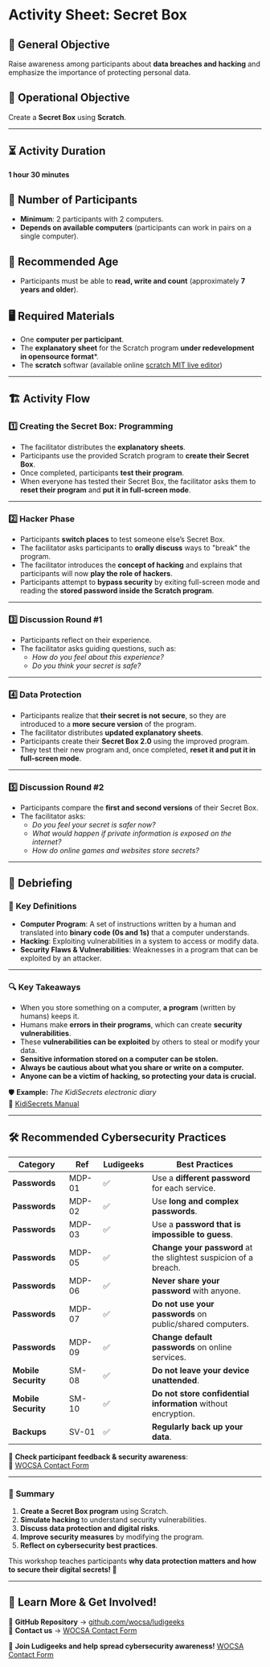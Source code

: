 # Activity Sheet: Secret Box

## 🎯 General Objective
Raise awareness among participants about **data breaches and hacking** and emphasize the importance of protecting personal data.

## 🎯 Operational Objective
Create a **Secret Box** using **Scratch**.

---

## ⏳ Activity Duration
**1 hour 30 minutes**

## 👥 Number of Participants
- **Minimum**: 2 participants with 2 computers.  
- **Depends on available computers** (participants can work in pairs on a single computer).  

## 🏫 Recommended Age
- Participants must be able to **read, write and count** (approximately **7 years and older**).

## 🖥️ Required Materials
- One **computer per participant**.
- The **explanatory sheet** for the Scratch program **under redevelopment in opensource format***.
- The **scratch** softwar (available online [scratch MIT live editor](https://scratch.mit.edu/projects/editor/))

---

## 🏗️ Activity Flow

### **1️⃣ Creating the Secret Box: Programming**
- The facilitator distributes the **explanatory sheets**.  
- Participants use the provided Scratch program to **create their Secret Box**.  
- Once completed, participants **test their program**.  
- When everyone has tested their Secret Box, the facilitator asks them to **reset their program** and **put it in full-screen mode**.

---

### **2️⃣ Hacker Phase**
- Participants **switch places** to test someone else’s Secret Box.  
- The facilitator asks participants to **orally discuss** ways to "break" the program.  
- The facilitator introduces the **concept of hacking** and explains that participants will now **play the role of hackers**.  
- Participants attempt to **bypass security** by exiting full-screen mode and reading the **stored password inside the Scratch program**.

---

### **3️⃣ Discussion Round #1**
- Participants reflect on their experience.  
- The facilitator asks guiding questions, such as:  
  - *How do you feel about this experience?*  
  - *Do you think your secret is safe?*  

---

### **4️⃣ Data Protection**
- Participants realize that **their secret is not secure**, so they are introduced to a **more secure version** of the program.  
- The facilitator distributes **updated explanatory sheets**.  
- Participants create their **Secret Box 2.0** using the improved program.  
- They test their new program and, once completed, **reset it and put it in full-screen mode**.

---

### **5️⃣ Discussion Round #2**
- Participants compare the **first and second versions** of their Secret Box.  
- The facilitator asks:  
  - *Do you feel your secret is safer now?*  
  - *What would happen if private information is exposed on the internet?*  
  - *How do online games and websites store secrets?*  

---

## 🧐 Debriefing

### **📖 Key Definitions**
- **Computer Program**: A set of instructions written by a human and translated into **binary code (0s and 1s)** that a computer understands.  
- **Hacking**: Exploiting vulnerabilities in a system to access or modify data.  
- **Security Flaws & Vulnerabilities**: Weaknesses in a program that can be exploited by an attacker.

---

### **🔍 Key Takeaways**
- When you store something on a computer, **a program** (written by humans) keeps it.  
- Humans make **errors in their programs**, which can create **security vulnerabilities**.  
- These **vulnerabilities can be exploited** by others to steal or modify your data.  
- **Sensitive information stored on a computer can be stolen.**  
- **Always be cautious about what you share or write on a computer.**  
- **Anyone can be a victim of hacking, so protecting your data is crucial.**  

🛡 **Example:** *The KidiSecrets electronic diary*  
🔗 [KidiSecrets Manual](https://www.vtech-jouets.com/media/manuels/140205_IM_KidiSecrets-Photo.pdf)

---

## 🛠 Recommended Cybersecurity Practices

| **Category** | **Ref** | **Ludigeeks** | **Best Practices** |
|-------------|--------|--------------|-------------------|
| **Passwords** | MDP-01 | ✅ | Use a **different password** for each service. |
| **Passwords** | MDP-02 | ✅ | Use **long and complex passwords**. |
| **Passwords** | MDP-03 | ✅ | Use a **password that is impossible to guess**. |
| **Passwords** | MDP-05 | ✅ | **Change your password** at the slightest suspicion of a breach. |
| **Passwords** | MDP-06 | ✅ | **Never share your password** with anyone. |
| **Passwords** | MDP-07 | ✅ | **Do not use your passwords** on public/shared computers. |
| **Passwords** | MDP-09 | ✅ | **Change default passwords** on online services. |
| **Mobile Security** | SM-08 | ✅ | **Do not leave your device unattended**. |
| **Mobile Security** | SM-10 | ✅ | **Do not store confidential information** without encryption. |
| **Backups** | SV-01 | ✅ | **Regularly back up your data**. |

📌 **Check participant feedback & security awareness**:  
🔗 [WOCSA Contact Form](https://www.wocsa.org/pages/contact.php)

---

### **🔎 Summary**
1. **Create a Secret Box program** using Scratch.  
2. **Simulate hacking** to understand security vulnerabilities.  
3. **Discuss data protection and digital risks**.  
4. **Improve security measures** by modifying the program.  
5. **Reflect on cybersecurity best practices**.  

This workshop teaches participants **why data protection matters and how to secure their digital secrets! 🔐**  

---

## 🎯 Learn More & Get Involved!

🔗 **GitHub Repository** → [github.com/wocsa/ludigeeks](https://github.com/wocsa/ludigeeks/tree/master/projects/secret_box/)  
📩 **Contact us** → [WOCSA Contact Form](https://www.wocsa.org/pages/contact.php) 

🚀 **Join Ludigeeks and help spread cybersecurity awareness!**
[WOCSA Contact Form](https://www.wocsa.org/pages/contact.php)
